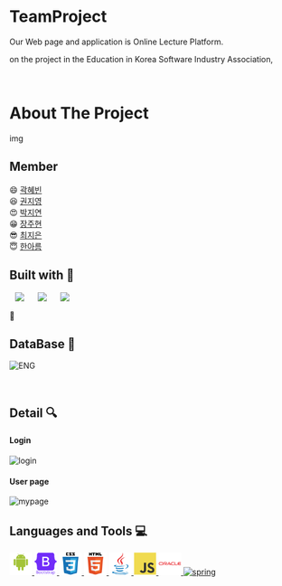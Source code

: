 # TeamProject

Our Web page and application is Online Lecture Platform.

on the project in the Education in Korea Software Industry Association, 

</br>

# About The Project

img

## Member
😄 [곽혜빈](https://github.com/wwwwoww7)</br>
😆 [권지영](https://github.com/JYoung-Kwn)</br>
😍 [박지연](https://github.com/jeeyani)</br>
😁 [장주현](https://github.com/wwwwoww7)</br>
😎 [최지은](https://github.com/wwwwoww7)</br>
😇 [한아름](https://github.com/wwwwoww7)</br>

## Built with 🔨

 <a>
    <img src="https://img.shields.io/badge/-Spring-%236DB33F?style=flat-square&logo=spring&logoColor=white" style="height : auto; margin-left : 10px; margin-right : 10px;"/>
</a>
 <a>
  <img src="https://img.shields.io/badge/-Bootstrap-%237952B3?style=flat-square&logo=Bootstrap&logoColor=white" style="height : auto; margin-left : 10px; margin-right : 10px;"/>
</a>
<a>
    <img src="https://img.shields.io/badge/-jQuery-%230769AD?style=flat-square&logo=jQuery&logoColor=white" style="height : auto; margin-left : 10px; margin-right : 10px;"/>
</a>

👾
</br>

## DataBase 📁

![ENG](https://user-images.githubusercontent.com/74583344/104692917-18321b00-574c-11eb-9a3a-ffc0f66e5b74.png)

</br>

## Detail 🔍
#### Login
![login](https://user-images.githubusercontent.com/74583344/104693674-672c8000-574d-11eb-89af-f3dd81279420.png)

#### User page
![mypage](https://user-images.githubusercontent.com/74583344/104693849-ace94880-574d-11eb-8cd2-2d6e2725e955.png)



## Languages and Tools 💻
<p align="left"> <a href="https://developer.android.com" target="_blank"> <img src="https://raw.githubusercontent.com/devicons/devicon/master/icons/android/android-original-wordmark.svg" alt="android" width="40" height="40"/> </a> <a href="https://getbootstrap.com" target="_blank"> <img src="https://raw.githubusercontent.com/devicons/devicon/master/icons/bootstrap/bootstrap-plain-wordmark.svg" alt="bootstrap" width="40" height="40"/> </a> <a href="https://www.w3schools.com/css/" target="_blank"> <img src="https://raw.githubusercontent.com/devicons/devicon/master/icons/css3/css3-original-wordmark.svg" alt="css3" width="40" height="40"/> </a> <a href="https://www.w3.org/html/" target="_blank"> <img src="https://raw.githubusercontent.com/devicons/devicon/master/icons/html5/html5-original-wordmark.svg" alt="html5" width="40" height="40"/> </a> <a href="https://www.java.com" target="_blank"> <img src="https://raw.githubusercontent.com/devicons/devicon/master/icons/java/java-original.svg" alt="java" width="40" height="40"/> </a> <a href="https://developer.mozilla.org/en-US/docs/Web/JavaScript" target="_blank"> <img src="https://raw.githubusercontent.com/devicons/devicon/master/icons/javascript/javascript-original.svg" alt="javascript" width="40" height="40"/> </a> <a href="https://www.oracle.com/" target="_blank"> <img src="https://raw.githubusercontent.com/devicons/devicon/master/icons/oracle/oracle-original.svg" alt="oracle" width="40" height="40"/> </a> <a href="https://spring.io/" target="_blank"> <img src="https://www.vectorlogo.zone/logos/springio/springio-icon.svg" alt="spring" width="40" height="40"/> </a> </p>
